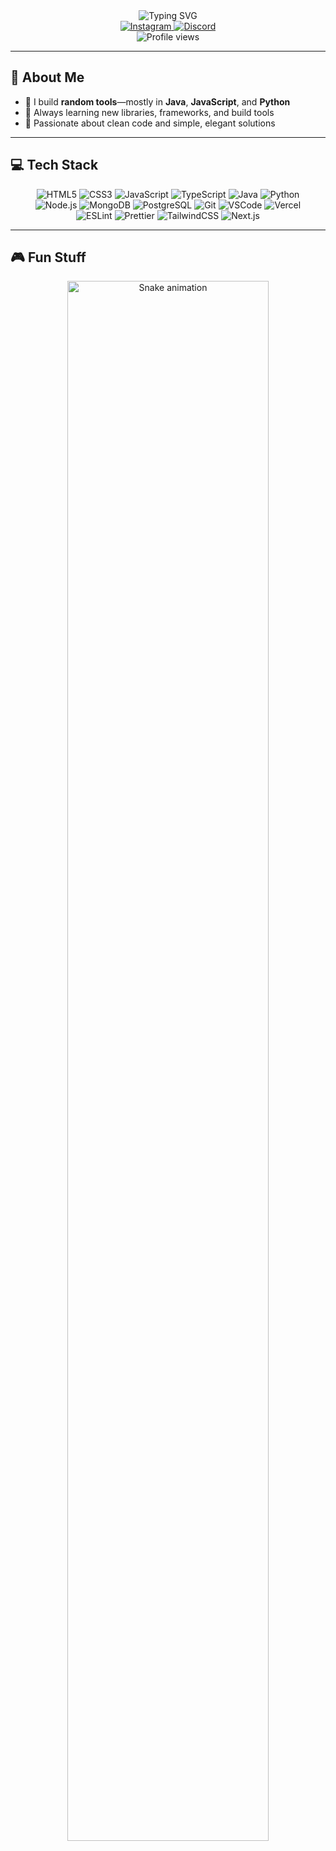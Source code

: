 <div align="center">
  <!-- Centered typing header -->
  <img
    src="https://readme-typing-svg.herokuapp.com?font=Montserrat&size=36&pause=1500&width=600&height=100&lines=Hello,+I'm+Drix;Building+Random+Tools+for+Fun;Java+%7C+JavaScript+%7C+Python&color=ff0055&background=00000000"
    alt="Typing SVG"
  />
</div>

<div align="center">
  <!-- Socials -->
  <a href="https://instagram.com/whosdrix">
    <img
      src="https://img.shields.io/badge/Instagram-ff0055?style=flat-square&logo=instagram&logoColor=white&backgroundColor=000000"
      alt="Instagram"
    />
  </a>
  <a href="https://discord.gg/quRYpJtMgY">
    <img
      src="https://img.shields.io/badge/Discord-ff0055?style=flat-square&logo=discord&logoColor=white&backgroundColor=000000"
      alt="Discord"
    />
  </a>
</div>

<div align="center">
  <!-- Modern visitor count -->
  <img
    src="https://komarev.com/ghpvc/?username=whosdrix&label=Profile+Views&color=ff0055&style=flat-square&background=000000"
    alt="Profile views"
  />
</div>

---

## 👋 About Me

- 🔭 I build **random tools**—mostly in **Java**, **JavaScript**, and **Python**  
- 🌱 Always learning new libraries, frameworks, and build tools  
- 🎯 Passionate about clean code and simple, elegant solutions  

---

## 💻 Tech Stack

<div align="center">
  <!-- Row 1 -->
  <img src="https://img.shields.io/badge/HTML5-000000?style=flat-square&logo=html5&logoColor=E34F26" alt="HTML5" />
  <img src="https://img.shields.io/badge/CSS3-000000?style=flat-square&logo=css3&logoColor=1572B6" alt="CSS3" />
  <img src="https://img.shields.io/badge/JavaScript-000000?style=flat-square&logo=javascript&logoColor=F7DF1E" alt="JavaScript" />
  <img src="https://img.shields.io/badge/TypeScript-000000?style=flat-square&logo=typescript&logoColor=3178C6" alt="TypeScript" />
  <img src="https://img.shields.io/badge/Java-000000?style=flat-square&logo=java&logoColor=007396" alt="Java" />
  <img src="https://img.shields.io/badge/Python-000000?style=flat-square&logo=python&logoColor=3776AB" alt="Python" />
</div>
<div align="center">
  <!-- Row 2 -->
  <img src="https://img.shields.io/badge/Node.js-000000?style=flat-square&logo=node.js&logoColor=339933" alt="Node.js" />
  <img src="https://img.shields.io/badge/MongoDB-000000?style=flat-square&logo=mongodb&logoColor=47A248" alt="MongoDB" />
  <img src="https://img.shields.io/badge/PostgreSQL-000000?style=flat-square&logo=postgresql&logoColor=4169E1" alt="PostgreSQL" />
  <img src="https://img.shields.io/badge/Git-000000?style=flat-square&logo=git&logoColor=F05032" alt="Git" />
  <img src="https://img.shields.io/badge/VSCode-000000?style=flat-square&logo=visual-studio-code&logoColor=007ACC" alt="VSCode" />
  <img src="https://img.shields.io/badge/Vercel-000000?style=flat-square&logo=vercel&logoColor=white" alt="Vercel" />
</div>
<div align="center">
  <!-- Row 3 -->
  <img src="https://img.shields.io/badge/ESLint-000000?style=flat-square&logo=eslint&logoColor=4B32C3" alt="ESLint" />
  <img src="https://img.shields.io/badge/Prettier-000000?style=flat-square&logo=prettier&logoColor=F7B93E" alt="Prettier" />
  <img src="https://img.shields.io/badge/TailwindCSS-000000?style=flat-square&logo=tailwindcss&logoColor=06B6D4" alt="TailwindCSS" />
  <img src="https://img.shields.io/badge/Next.js-000000?style=flat-square&logo=next.js&logoColor=white" alt="Next.js" />
</div>

---

## 🎮 Fun Stuff

<div align="center">
  <img
    src="https://raw.githubusercontent.com/whosdrix/whosdrix/output/snake.svg"
    alt="Snake animation"
    width="80%"
  />
</div>
